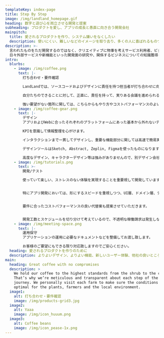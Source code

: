```yaml
---
templateKey: index-page
title: Step By Step
image: /img/landland_homepage.gif
heading: 数字と遊び心を両立させる開発と提案
subheading: プロダクトを愛し、アプリの成長と愚直に向き合う開発会社
mainpitch:
  title: 愛されるプロダクトを作り、システム嫌いをなくしたい
  description: 使いにくい、難しいなどのイメージを取り去り、多くの人に喜ばれるものづくりをする
description: >-
  言われたものをただ開発するのではなく、クリエイティブに物事を考えサービス利用者、ビジネスオーナーの事を親身に考えたサービスを創造していきます。 
  日々外部サービスや新機能といった開発面の研究や、関係するビジネスについての知識獲得し、お客様のご要望、ご状況に応じて、最適な開発プランを提供します。
intro:
  blurbs:
    - image: /img/coffee.png
      text: |-
        打ち合わせ・要件確認

        LandLandでは、ソースコードおよびデザインに責任を持つ担当者が打ち合わせに向かいます。

        自分たちのできることに対して、正直に、責任を持って、実りある会議を進められるように致します。

        強い要望がない箇所に関しては、こちらからもやり方やコストパフォーマンスのよい実装をご提案できるようにいたします。
    - image: /img/coffee-gear.png
      text: |-
        デザイン
        アプリおよびWebに合ったそれぞれのプラットフォームにあった基本から外れないデザインをします。

        KPIを意識して情報整理を心がけます。

        インタラクションまで一貫してデザインし、重要な機能部分に関しては高速で簡易実装までし、認識すり合わせの精度を高めます。

        デザインツールはSketch, Abstract, Zeplin, Figmaを使ったものになります。

        高度なデザイン、キャラクターデザイン等は強みがありませんので、別デザイン会社との協力開発も受け付けております。
    - image: /img/tutorials.png
      text: >-
        開発/テスト

        使っていて楽しい、ストレスのない体験を実現することを重要視して開発しています。


        特にアプリ開発においては、形にするスピードを重視しつつ、UI層、ドメイン層、データ層を切り分け、作っていく上でのある程度仕様変更に強い設計を目指します。


        要件に合ったコストパフォーマンスの良い代替案も提案させていただきます。


        開発工数とスケジュールを切り分けて考えているので、不透明な稼働請求は発生しないようにしています。
    - image: /img/meeting-space.png
      text: |-
        運用保守
        アプリケーションの運用に必要なドキュメントなどを整備してお渡し致します。

        お客様のご要望にもできる限り対応致しますのでご安心ください。
  heading: 愛されるプロダクトを作りのために
  description: よりよいデザイン、よりよい機能、新しいユーザー体験、他社の良いところを日々研究し、 ノウハウをしっかりプロダクトに繋げる
main:
  heading: Great coffee with no compromises
  description: >
    We hold our coffee to the highest standards from the shrub to the cup.
    That’s why we’re meticulous and transparent about each step of the coffee’s
    journey. We personally visit each farm to make sure the conditions are
    optimal for the plants, farmers and the local environment.
  image1:
    alt: 打ち合わせ・要件確認
    image: /img/products-grid3.jpg
  image2:
    alt: Yaaa
    image: /img/icon_huuum.png
  image3:
    alt: Coffee beans
    image: /img/icon_pease-1x.png
---
```

